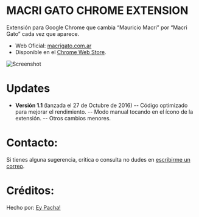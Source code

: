# MACRI GATO CHROME EXTENSION
Extensión para Google Chrome que cambia “Mauricio Macri” por “Macri Gato” cada vez que aparece.

 - Web Oficial: [macrigato.com.ar](http://macrigato.com.ar)
 - Disponible en el [Chrome Web
   Store](https://chrome.google.com/webstore/detail/macri-gato/lnjjbgjmogkocampmlmikfggonalliej).

![Screenshot](https://raw.githubusercontent.com/eypacha/macri-gato/master/screenshots/google-888.jpg)

# Updates
* **Versión 1.1** (lanzada el 27 de Octubre de 2016)
--  Código optimizado para mejorar el rendimiento.
-- Modo manual tocando en el ícono de la extensión.
-- Otros cambios menores.

# Contacto:
Si tienes alguna sugerencia, crítica o consulta no dudes en [escribirme un correo](mailto:pachaguionbajo@gmail.com?Subject=MacriGato%20v1.0%20).

# Créditos:
Hecho por: [Ey Pacha!](http://eypacha.com.ar)
